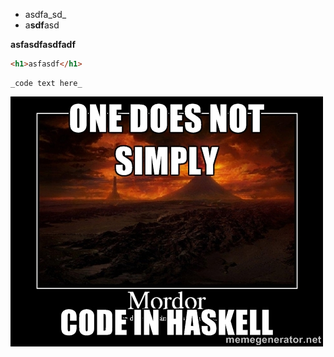 * asdfa_sd_
* a**sdf**asd











**asfasdfasdfadf**

```html
<h1>asfasdf</h1>
```

```
_code text here_
```

![enter link description here](/assets/haskell-mordor.jpg)
